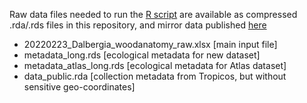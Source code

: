 Raw data files needed to run the [R script](https://github.com/scrameri/DalbergiaWoodAnatomy/blob/main/Ramanantsialonina_etal_2022/Ramanantsialonina_etal_2022_ANALYSES.R) are available as compressed .rda/.rds files in this repository, and mirror data published [here]( doi.org/10.6084/m9.figshare.21378159)

- 20220223_Dalbergia_woodanatomy_raw.xlsx [main input file]
- metadata_long.rds [ecological metadata for new dataset]
- metadata_atlas_long.rds [ecological metadata for Atlas dataset]
- data_public.rda [collection metadata from Tropicos, but without sensitive geo-coordinates]
